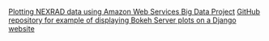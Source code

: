 [Plotting NEXRAD data using Amazon Web Services Big Data Project](https://www.nsstc.uah.edu/users/brian.freitag/AWS_Radar_with_Python.html)
[GitHub repository for example of displaying Bokeh Server plots on a Django website](https://github.com/konoanalytics/BokehDjango)
